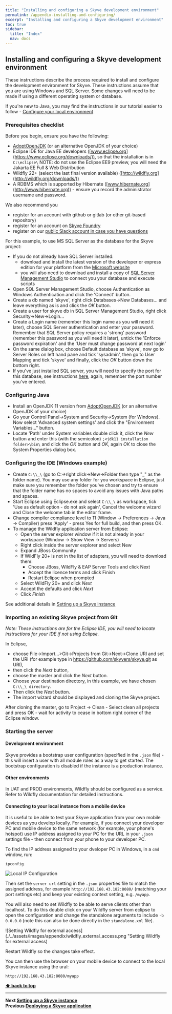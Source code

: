```yaml
---
title: "Installing and configuring a Skyve development environment"
permalink: /appendix-installing-and-configuring/
excerpt: "Installing and configuring a Skyve development environment"
toc: true
sidebar:
  title: "Index"
  nav: docs
---
```


## Installing and configuring a Skyve development environment

These instructions describe the process required to install and configure the 
development environment for Skyve. These instructions assume that you are 
using Windows and SQL Server. Some changes will need to be made if using a 
different operating system or database.

If you're new to Java, you may find the instructions in our tutorial easier to follow - [Configure your local environment](https://skyvers.github.io/Aged-care/chapter3/#32-configure-your-local-environment)

### Prerequisites checklist

Before you begin, ensure you have the following:

* [AdoptOpenJDK](https://adoptopenjdk.net/installation.html?variant=openjdk11&jvmVariant=hotspot#x86-32_win-jdk) (or an alternative OpenJDK of your choice)
* Eclipse IDE for Java EE developers ([www.eclipse.org](https://www.eclipse.org/downloads/)), so that the installation
is in `C:\eclipse\` NOTE: do not use the Eclipse EE9 preview, you will need the Jakarta EE Full & Web Distribution 
* Wildfly 22+ (select the last final version available) ([http://wildfly.org](http://wildfly.org/downloads/))
* A RDBMS which is supported by Hibernate ([www.hibernate.org](http://www.hibernate.org)) - ensure you record the
  administrator username and password. 
  
We also recommend you
* register for an account with github or gitlab (or other git-based repository)
* register for an account on [Skyve Foundry](https://foundry.skyve.org/foundry)
* register on our [public Slack account in case you have questions](https://join.slack.com/t/skyveframework/shared_invite/enQtNDMwNTcyNzE0NzI2LTRkMWUxZDBlZmFlMmJkMjQzYWMzYWQxMmQzYWQ1ZTdlODNkNjRlYzVhYjFmMmQ4NTlhYWY4MjNhMGVkZGNlMjY)

For this example, to use MS SQL Server as the database for the Skyve project:
* If you do not already have SQL Server installed:
  * download and install the latest version of the developer or express edition for your platform from the [Microsoft website](https://www.microsoft.com/en-au/sql-server/sql-server-downloads)
  * you will also need to download and install a copy of [SQL Server Management Studio](https://docs.microsoft.com/en-us/sql/ssms/download-sql-server-management-studio-ssms) to connect you your database and execute scripts
* Open SQL Server Management Studio, choose Authentication as Windows Authentication and click the 'Connect' button.
* Create a db named 'skyve', right click Databases->New Databases... and leave everything as is and click the _OK_ button.
* Create a user for skyve db in SQL Server Management Studio, right click Security->New->Login...
* Create a Login name (remember this login name as you will need it later), choose 
  SQL Server authentication and enter your password. Remember that SQL Server policy 
  requires a 'strong' password (remember this password as you will need it later), 
  untick the 'Enforce password expiration' and the 'User must change password at 
  next login'
* On the same dialog box, choose Default database as 'skyve', now go to Server Roles 
  on left hand pane and tick 'sysadmin', then go to User Mapping and tick 'skyve' 
  and finally, click the _OK_ button down the bottom right.
* If you've just installed SQL server, you will need to specify the port for this 
  database, see instructions [here](https://community.spiceworks.com/how_to/124598-find-the-port-sql-server-is-using-and-change-a-dynamic-port-to-static), 
  again, remember the port number you've entered.

### Configuring Java
* Install an OpenJDK 11 version from [AdoptOpenJDK](https://adoptopenjdk.net/installation.html?variant=openjdk11&jvmVariant=hotspot#x86-32_win-jdk) (or an alternative OpenJDK of your choice)
* Go your Control Panel->System and Security->System (for Windows). Now select 
  'Advanced system settings' and click the "Environment Variables..." button.
* Locate 'Path' under System variables double click it, click the _New_ button and 
  enter this (with the semicolon) `;<jdk11 installation folder>\bin\` and 
  click the _OK_ button and _OK_, again _OK_ to close the System Properties 
  dialog box.

### Configuring the IDE (Windows example)

* Create `C:\\_\` (go to C:\->right click->New->Folder then type "_" as the 
folder name). You may use any folder for you workspace in Eclipse, just make sure you remember 
the folder you've chosen and try to ensure that the folder name has no spaces to avoid 
any issues with Java paths and spaces.
* Start Eclipse using Eclipse.exe and select `C:\\_\` as workspace, tick 'Use as 
default option - do not ask again', Cancel the welcome wizard and Close the welcome 
tab in the editor frame.
* Change compiler compliance level to 11 (Window -> Preferences -> Java -> Compiler) 
press 'Apply' - press Yes for full build, and then press OK.
* To manage the Wildfly application server from Eclipse:
  * Open the server explorer window if it is not already in your workspace (Window -> Show View -> Servers)
  * Right click inside the server explorer and select New
  * Expand JBoss Community
  * If WildFly 20+ is not in the list of adapters, you will need to download them:
    * Choose JBoss, WildFly & EAP Server Tools and click Next
    * Accept the licence terms and click Finish
    * Restart Eclipse when prompted
  * Select WildFly 20+ and click _Next_
  * Accept the defaults and click _Next_
  * Click _Finish_
  
See additional details in [Setting up a Skyve instance](./../pages/appendix_setting-up-a-skyve-instance)

### Importing an existing Skyve project from Git

*Note: These instructions are for the Eclipse IDE, you will need to locate instructions for your IDE if not using Eclipse.*

In Eclipse, 

* choose File->Import...>Git->Projects from Git->Next->Clone URI and set the URI (for example type in https://github.com/skyvers/skyve.git as URI),
* then click the _Next_ button, 
* choose the master and click the _Next_ button. 
* Choose your destination directory, in this example, we have chosen `C:\\_\ directory`.
* Then click the _Next_ button. 
* The import wizard should be displayed and cloning the Skyve project.

After cloning the master, go to Project -> Clean - Select clean all projects and press OK - wait for activity to cease in bottom right corner of the Eclipse window.

### Starting the server

#### Development environment
Skyve provides a bootstrap user configuration (specified in the `.json` file) - this will insert a user with all module roles as a way to get started. The bootstrap configuration is disabled if the instance is a production instance.

#### Other environments
In UAT and PROD environments, Wildfly should be configured as a service. Refer to Wildfly documentation for detailed instructions.

#### Connecting to your local instance from a mobile device

It is useful to be able to test your Skyve application from your own mobile devices as you develop locally. For example, if you connect your developer PC and mobile device to the same network (for example, your phone's hotspot) use IP address assigned to your PC for the URL in your `.json` settings file - then connect from your phone to your developer PC.

To find the IP address assigned to your dveloper PC in Windows, in a `cmd` window, run:

```
ipconfig
```

![Local IP Configuration](./../assets/images/appendix/local_ip_config.png "Local IP Configuration")

Then set the `server url` setting in the `.json` properties file to match the assigned address, for example `http://192.168.43.182:8080/` (matching your port settings etc) and keep your existing context setting, e.g. `/myapp`.

You will also need to set Wildfly to be able to serve clients other than localhost. To do this double click on your Wildfly server from eclipse to open the configuration and change the standalone arguments to include `-b 0.0.0.0` (note this can also be done directly in the `standalone.xml` file).

![Setting Wildfly for external access](./../assets/images/appendix/wildfly_external_access.png "Setting Wildfly for external access)

Restart Wildfly so the changes take effect.

You can then use the browser on your mobile device to connect to the local Skyve instance using the ural:

```
http://192.168.43.182:8080/myapp
```

**[⬆ back to top](#installing-and-configuring-a-skyve-development-environment)**

---
**Next [Setting up a Skyve instance](./../_pages/appendix-setting-up-a-skyve-instance.md)**<br>
**Previous [Deploying a Skyve application](./../_pages/appendix-deploying-a-skyve-application.md)**

